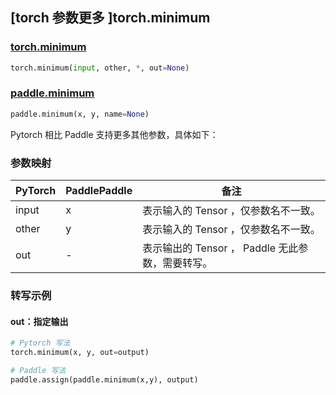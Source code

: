 ## [torch 参数更多 ]torch.minimum

### [torch.minimum](https://pytorch.org/docs/stable/generated/torch.minimum.html#torch.minimum)

```python
torch.minimum(input, other, *, out=None)
```

### [paddle.minimum](https://www.paddlepaddle.org.cn/documentation/docs/zh/api/paddle/minimum_cn.html)

```python
paddle.minimum(x, y, name=None)
```

Pytorch 相比 Paddle 支持更多其他参数，具体如下：
### 参数映射
| PyTorch       | PaddlePaddle | 备注                                                   |
| ------------- | ------------ | ------------------------------------------------------ |
| input         | x            | 表示输入的 Tensor ，仅参数名不一致。                     |
| other         | y            | 表示输入的 Tensor ，仅参数名不一致。                     |
| out           | -            | 表示输出的 Tensor ， Paddle 无此参数，需要转写。      |


### 转写示例
#### out：指定输出
```python
# Pytorch 写法
torch.minimum(x, y, out=output)

# Paddle 写法
paddle.assign(paddle.minimum(x,y), output)
```
